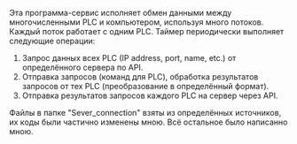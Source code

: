 Эта программа-сервис исполняет обмен данными между многочисленными PLC и компьютером, используя много потоков. Каждый поток работает с одним PLC.
Таймер периодически выполняет следующие операции:
1) Запрос данных всех PLC (IP address, port, name, etc.) от определённого сервера по API.
2) Отправка запросов (команд для PLC), обработка результатов запросов от тех PLC (преобразование в определённый формат).
3) Отправка результатов запросов каждого PLC на сервер через API.

Файлы в папке "Sever_connection" взяты из определённых источников, их коды были частично изменены мною.
Всё остальное было написанно мною.
